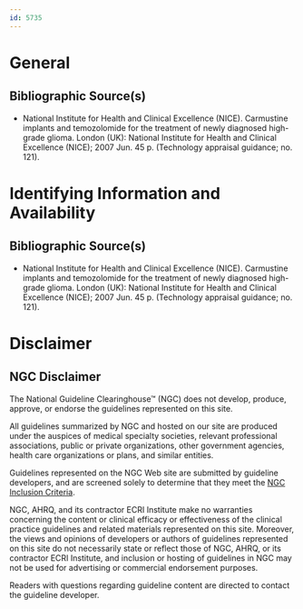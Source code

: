 ```yaml
---
id: 5735
---
```


# General

## Bibliographic Source(s)

- National Institute for Health and Clinical Excellence (NICE). Carmustine implants and temozolomide for the treatment of newly diagnosed high-grade glioma. London (UK): National Institute for Health and Clinical Excellence (NICE); 2007 Jun. 45 p. (Technology appraisal guidance; no. 121).

# Identifying Information and Availability

## Bibliographic Source(s)

- National Institute for Health and Clinical Excellence (NICE). Carmustine implants and temozolomide for the treatment of newly diagnosed high-grade glioma. London (UK): National Institute for Health and Clinical Excellence (NICE); 2007 Jun. 45 p. (Technology appraisal guidance; no. 121).

# Disclaimer

## NGC Disclaimer

The National Guideline Clearinghouse™ (NGC) does not develop, produce, approve, or endorse the guidelines represented on this site.

All guidelines summarized by NGC and hosted on our site are produced under the auspices of medical specialty societies, relevant professional associations, public or private organizations, other government agencies, health care organizations or plans, and similar entities.

Guidelines represented on the NGC Web site are submitted by guideline developers, and are screened solely to determine that they meet the [NGC Inclusion Criteria](/help-and-about/summaries/inclusion-criteria).

NGC, AHRQ, and its contractor ECRI Institute make no warranties concerning the content or clinical efficacy or effectiveness of the clinical practice guidelines and related materials represented on this site. Moreover, the views and opinions of developers or authors of guidelines represented on this site do not necessarily state or reflect those of NGC, AHRQ, or its contractor ECRI Institute, and inclusion or hosting of guidelines in NGC may not be used for advertising or commercial endorsement purposes.

Readers with questions regarding guideline content are directed to contact the guideline developer.

